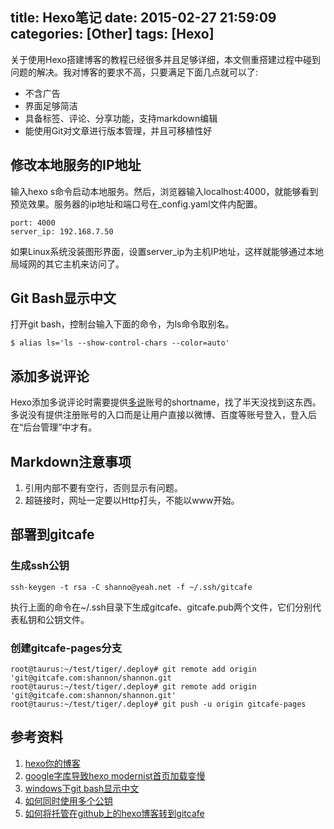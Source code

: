 title: Hexo笔记
date: 2015-02-27 21:59:09
categories: [Other]
tags: [Hexo]
---

关于使用Hexo搭建博客的教程已经很多并且足够详细，本文侧重搭建过程中碰到问题的解决。我对博客的要求不高，只要满足下面几点就可以了:

* 不含广告
* 界面足够简洁
* 具备标签、评论、分享功能，支持markdown编辑
* 能使用Git对文章进行版本管理，并且可移植性好


<!--more-->


## 修改本地服务的IP地址

输入hexo s命令启动本地服务。然后，浏览器输入localhost:4000，就能够看到预览效果。服务器的ip地址和端口号在\_config.yaml文件内配置。

```
port: 4000
server_ip: 192.168.7.50
```

如果Linux系统没装图形界面，设置server\_ip为主机IP地址，这样就能够通过本地局域网的其它主机来访问了。

## Git Bash显示中文

打开git bash，控制台输入下面的命令，为ls命令取别名。

```
$ alias ls='ls --show-control-chars --color=auto'
```

## 添加多说评论


Hexo添加多说评论时需要提供[多说](http://www.duoshuo.com)账号的shortname，找了半天没找到这东西。多说没有提供注册账号的入口而是让用户直接以微博、百度等账号登入，登入后在“后台管理”中才有。

## Markdown注意事项

1. 引用内部不要有空行，否则显示有问题。
2. 超链接时，网址一定要以Http打头，不能以www开始。

## 部署到gitcafe

### 生成ssh公钥
```
ssh-keygen -t rsa -C shanno@yeah.net -f ~/.ssh/gitcafe
```
执行上面的命令在~/.ssh目录下生成gitcafe、gitcafe.pub两个文件，它们分别代表私钥和公钥文件。

### 创建gitcafe-pages分支

```
root@taurus:~/test/tiger/.deploy# git remote add origin 'git@gitcafe.com:shannon/shannon.git
root@taurus:~/test/tiger/.deploy# git remote add origin 'git@gitcafe.com:shannon/shannon.git'
root@taurus:~/test/tiger/.deploy# git push -u origin gitcafe-pages 
```

## 参考资料

1. [hexo你的博客](http://ibruce.info/2013/11/22/hexo-your-blog/)
2. [google字库导致hexo modernist首页加载变慢](http://ibruce.info/2013/12/03/fonts-googleapis-lead-to-slow/)
3. [windows下git bash显示中文](http://blog.csdn.net/self001/article/details/7337182)
4. [如何同时使用多个公钥](https://gitcafe.com/GitCafe/Help/wiki/%E5%A6%82%E4%BD%95%E5%90%8C%E6%97%B6%E4%BD%BF%E7%94%A8%E5%A4%9A%E4%B8%AA%E5%85%AC%E7%A7%98%E9%92%A5)
5. [如何将托管在github上的hexo博客转到gitcafe](http://blog.maxwi.com/2014/03/19/hexo-github-to-gitcafe/)

